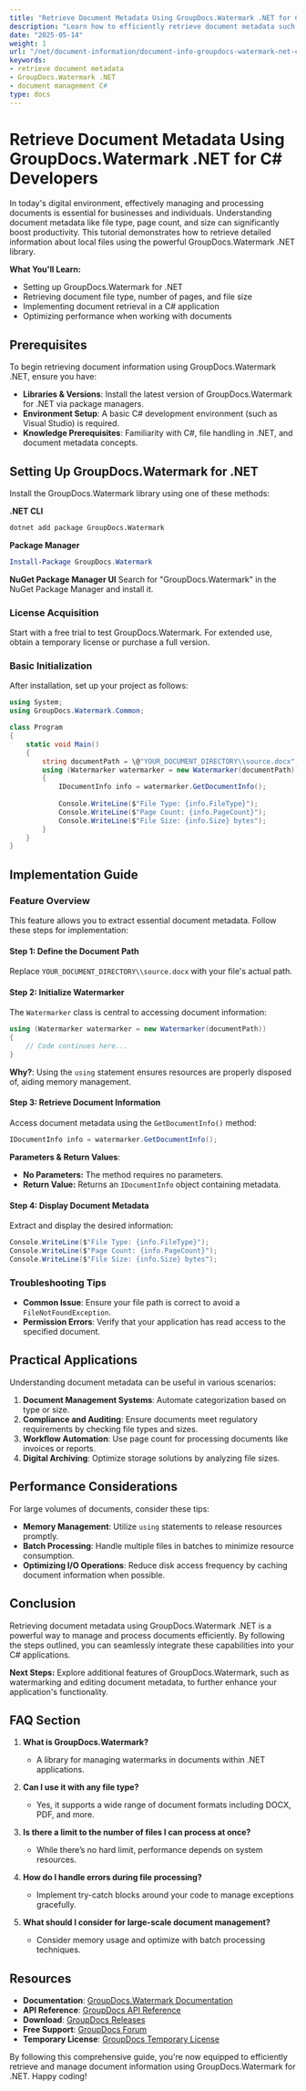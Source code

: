 ```yaml
---
title: "Retrieve Document Metadata Using GroupDocs.Watermark .NET for C# Developers"
description: "Learn how to efficiently retrieve document metadata such as file type, page count, and size using GroupDocs.Watermark in your C# applications."
date: "2025-05-14"
weight: 1
url: "/net/document-information/document-info-groupdocs-watermark-net-csharp/"
keywords:
- retrieve document metadata
- GroupDocs.Watermark .NET
- document management C#
type: docs
---
```

# Retrieve Document Metadata Using GroupDocs.Watermark .NET for C# Developers

In today's digital environment, effectively managing and processing documents is essential for businesses and individuals. Understanding document metadata like file type, page count, and size can significantly boost productivity. This tutorial demonstrates how to retrieve detailed information about local files using the powerful GroupDocs.Watermark .NET library.

**What You'll Learn:**
- Setting up GroupDocs.Watermark for .NET
- Retrieving document file type, number of pages, and file size
- Implementing document retrieval in a C# application
- Optimizing performance when working with documents

## Prerequisites

To begin retrieving document information using GroupDocs.Watermark .NET, ensure you have:

- **Libraries & Versions**: Install the latest version of GroupDocs.Watermark for .NET via package managers.
- **Environment Setup**: A basic C# development environment (such as Visual Studio) is required.
- **Knowledge Prerequisites**: Familiarity with C#, file handling in .NET, and document metadata concepts.

## Setting Up GroupDocs.Watermark for .NET

Install the GroupDocs.Watermark library using one of these methods:

**.NET CLI**
```bash
dotnet add package GroupDocs.Watermark
```

**Package Manager**
```powershell
Install-Package GroupDocs.Watermark
```

**NuGet Package Manager UI**
Search for "GroupDocs.Watermark" in the NuGet Package Manager and install it.

### License Acquisition

Start with a free trial to test GroupDocs.Watermark. For extended use, obtain a temporary license or purchase a full version.

### Basic Initialization

After installation, set up your project as follows:

```csharp
using System;
using GroupDocs.Watermark.Common;

class Program
{
    static void Main()
    {
        string documentPath = \@"YOUR_DOCUMENT_DIRECTORY\\source.docx"; // Replace with actual file path
        using (Watermarker watermarker = new Watermarker(documentPath))
        {
            IDocumentInfo info = watermarker.GetDocumentInfo();
            
            Console.WriteLine($"File Type: {info.FileType}");
            Console.WriteLine($"Page Count: {info.PageCount}");
            Console.WriteLine($"File Size: {info.Size} bytes");
        }
    }
}
```

## Implementation Guide

### Feature Overview

This feature allows you to extract essential document metadata. Follow these steps for implementation:

#### Step 1: Define the Document Path
Replace `YOUR_DOCUMENT_DIRECTORY\\source.docx` with your file's actual path.

#### Step 2: Initialize Watermarker

The `Watermarker` class is central to accessing document information:

```csharp
using (Watermarker watermarker = new Watermarker(documentPath))
{
    // Code continues here...
}
```
**Why?**: Using the `using` statement ensures resources are properly disposed of, aiding memory management.

#### Step 3: Retrieve Document Information

Access document metadata using the `GetDocumentInfo()` method:

```csharp
IDocumentInfo info = watermarker.GetDocumentInfo();
```
**Parameters & Return Values**: 
- **No Parameters:** The method requires no parameters.
- **Return Value:** Returns an `IDocumentInfo` object containing metadata.

#### Step 4: Display Document Metadata

Extract and display the desired information:

```csharp
Console.WriteLine($"File Type: {info.FileType}");
Console.WriteLine($"Page Count: {info.PageCount}");
Console.WriteLine($"File Size: {info.Size} bytes");
```

### Troubleshooting Tips
- **Common Issue**: Ensure your file path is correct to avoid a `FileNotFoundException`.
- **Permission Errors**: Verify that your application has read access to the specified document.

## Practical Applications

Understanding document metadata can be useful in various scenarios:

1. **Document Management Systems**: Automate categorization based on type or size.
2. **Compliance and Auditing**: Ensure documents meet regulatory requirements by checking file types and sizes.
3. **Workflow Automation**: Use page count for processing documents like invoices or reports.
4. **Digital Archiving**: Optimize storage solutions by analyzing file sizes.

## Performance Considerations

For large volumes of documents, consider these tips:
- **Memory Management**: Utilize `using` statements to release resources promptly.
- **Batch Processing**: Handle multiple files in batches to minimize resource consumption.
- **Optimizing I/O Operations**: Reduce disk access frequency by caching document information when possible.

## Conclusion

Retrieving document metadata using GroupDocs.Watermark .NET is a powerful way to manage and process documents efficiently. By following the steps outlined, you can seamlessly integrate these capabilities into your C# applications.

**Next Steps:** Explore additional features of GroupDocs.Watermark, such as watermarking and editing document metadata, to further enhance your application's functionality.

## FAQ Section

1. **What is GroupDocs.Watermark?**
   - A library for managing watermarks in documents within .NET applications.

2. **Can I use it with any file type?**
   - Yes, it supports a wide range of document formats including DOCX, PDF, and more.

3. **Is there a limit to the number of files I can process at once?**
   - While there’s no hard limit, performance depends on system resources.

4. **How do I handle errors during file processing?**
   - Implement try-catch blocks around your code to manage exceptions gracefully.

5. **What should I consider for large-scale document management?**
   - Consider memory usage and optimize with batch processing techniques.

## Resources
- **Documentation**: [GroupDocs.Watermark Documentation](https://docs.groupdocs.com/watermark/net/)
- **API Reference**: [GroupDocs API Reference](https://reference.groupdocs.com/watermark/net)
- **Download**: [GroupDocs Releases](https://releases.groupdocs.com/watermark/net/)
- **Free Support**: [GroupDocs Forum](https://forum.groupdocs.com/c/watermark/10)
- **Temporary License**: [GroupDocs Temporary License](https://purchase.groupdocs.com/temporary-license/) 

By following this comprehensive guide, you're now equipped to efficiently retrieve and manage document information using GroupDocs.Watermark for .NET. Happy coding!

